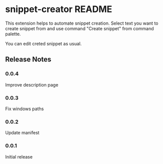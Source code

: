 # snippet-creator README

This extension helps to automate snippet creation. Select text you want to create snippet from and use command "Create snippet" from command palette.

You can edit creted snippet as usual.

## Release Notes

### 0.0.4

Improve description page

### 0.0.3

Fix windows paths

### 0.0.2

Update manifest

### 0.0.1

Initial release
